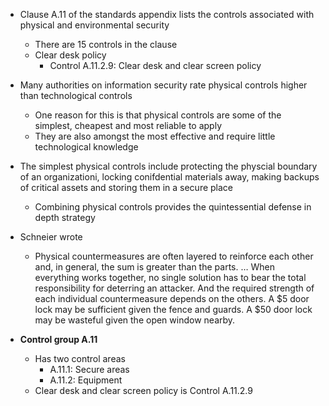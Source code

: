 - Clause A.11 of the standards appendix lists the controls associated with physical and environmental security
	- There are 15 controls in the clause
	- Clear desk policy
		- Control A.11.2.9: Clear desk and clear screen policy
- Many authorities on information security rate physical controls higher than technological controls
	- One reason for this is that physical controls are some of the simplest, cheapest and most reliable to apply
	- They are also amongst the most effective and require little technological knowledge
- The simplest physical controls include protecting the physcial boundary of an organizationi, locking conifdential materials away, making backups of critical assets and storing them in a secure place
	- Combining physical controls provides the quintessential defense in depth strategy
- Schneier wrote
	- Physical countermeasures are often layered to reinforce each other and, in general, the sum is greater than the parts. … When everything works together, no single solution has to bear the total responsibility for deterring an attacker. And the required strength of each individual countermeasure depends on the others. A $5 door lock may be sufficient given the fence and guards. A $50 door lock may be wasteful given the open window nearby.
 

- **Control group A.11**
	- Has two control areas
		- A.11.1: Secure areas
		- A.11.2: Equipment
	- Clear desk and clear screen policy is Control A.11.2.9 